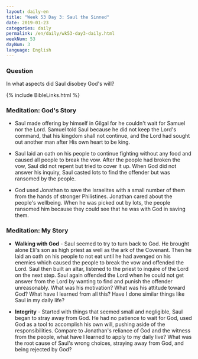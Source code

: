 ```yaml
---
layout: daily-en
title: "Week 53 Day 3: Saul the Sinned"
date: 2019-01-23 
categories: daily
permalink: /en/daily/wk53-day3-daily.html
weekNum: 53
dayNum: 3
language: English
---
```


### Question     
In what aspects did Saul disobey God's will?

{% include BibleLinks.html %} 

### Meditation: God's Story   
+ Saul made offering by himself in Gilgal for he couldn't wait for Samuel nor the Lord. Samuel told Saul because he did not keep the Lord's command, that his kingdom shall not continue, and the Lord had sought out another man after His own heart to be king.  

+ Saul laid an oath on his people to continue fighting without any food and caused all people to break the vow. After the people had broken the vow, Saul did not repent but tried to cover it up. When God did not answer his inquiry, Saul casted lots to find the offender but was ransomed by the people. 

+ God used Jonathan to save the Israelites with a small number of them from the hands of stronger Philistines. Jonathan cared about the people's wellbeing. When he was picked out by lots, the people ransomed him because they could see that he was with God in saving them. 

### Meditation: My Story   
+ **Walking with God** - Saul seemed to try to turn back to God. He brought alone Eli's son as high priest as well as the ark of the Covenant. Then he laid an oath on his people to not eat until he had avenged on his enemies which caused the people to break the vow and offended the Lord. Saul then built an altar, listened to the priest to inquire of the Lord on the next step. Saul again offended the Lord when he could not get answer from the Lord by wanting to find and punish the offender unreasonably. What was his motivation? What was his attitude toward God? What have I learned from all this? Have I done similar things like Saul in my daily life? 

+ **Integrity** - Started with things that seemed small and negligible, Saul began to stray away from God. He had no patience to wait for God, used God as a tool to accomplish his own will, pushing aside of the responsibilities. Compare to Jonathan's reliance of God and the witness from the people, what have I learned to apply to my daily live? What was the root cause of Saul's wrong choices, straying away from God, and being rejected by God? 
